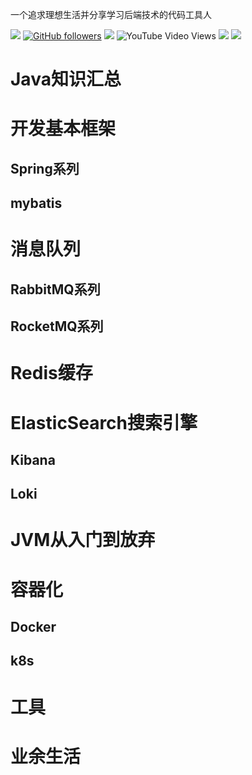 一个追求理想生活并分享学习后端技术的代码工具人

[![](https://img.shields.io/github/stars/snowdreams1006/snowdreams1006.github.io.svg?style=social)](https://github.com/Hrel/FullStack)
[![GitHub followers](https://img.shields.io/github/followers/Trel?logoColor=success&style=social)](https://github.com/Hrel/FullStack)
[![](https://img.shields.io/badge/%E5%85%AC%E4%BC%97%E5%8F%B7-FullStackHrel-brightgreen)](https://github.com/Hrel/FullStack)
![YouTube Video Views](https://img.shields.io/youtube/views/abBdk8bSPKU?style=social)
[![](https://img.shields.io/badge/csdn-Trel-orange)](https://mp.csdn.net/console/article)
[![](https://img.shields.io/badge/bilibili-%E5%93%94%E5%93%A9%E5%93%94%E5%93%A9(%E3%82%9C--%E3%82%9C)%E3%81%A4%E3%83%AD%E5%B9%B2%E6%9D%AF~-9cf)](https://space.bilibili.com/528793580)
# Java知识汇总

# 开发基本框架
## Spring系列
## mybatis

# 消息队列
## RabbitMQ系列
## RocketMQ系列

# Redis缓存

# ElasticSearch搜索引擎
## Kibana
## Loki

# JVM从入门到放弃

# 容器化
## Docker
## k8s

# 工具

# 业余生活

